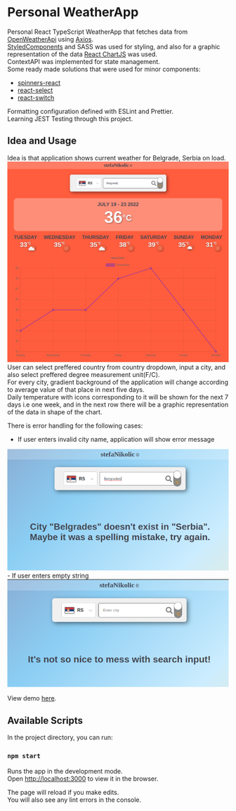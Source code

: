 # Personal WeatherApp

Personal React TypeScript WeatherApp that fetches data from [OpenWeatherApi](https://openweathermap.org/current) using [Axios](https://axios-http.com/docs/intro).<br />
[StyledComponents](https://styled-components.com/) and SASS was used for styling, and also for a graphic representation of the data [React ChartJS](https://www.npmjs.com/package/react-chartjs-2) was used.<br />
ContextAPI was implemented for state management.<br />
Some ready made solutions that were used for minor components: 
- [spinners-react](https://github.com/adexin/spinners-react)
- [react-select](https://react-select.com/home)
- [react-switch](https://www.npmjs.com/package/react-switch)

Formatting configuration defined with ESLint and Prettier.<br />
Learning JEST Testing through this project.

## Idea and Usage
Idea is that application shows current weather for Belgrade, Serbia on load.
<img src="/public/screenshots/weather.png" alt="On load" title="On load" style="text-align: center">
User can select preffered country from country dropdown, input a city, and also select preffered degree measurement unit(F/C).<br />
For every city, gradient background of the application will change according to average value of that place in next five days.<br />
Daily temperature with icons corresponding to it will be shown for the next 7 days i.e one week, and in the next row there will be a graphic representation of the data in shape of the chart.

There is error handling for the following cases:
- If user enters invalid city name, application will show error message
<img src="/public/screenshots/spelling.png" alt="Spelling mistake" title="Spelling mistake" style="text-align: center">
- If user enters empty string
<img src="/public/screenshots/empty.png" alt="Empty string" title="Empty string" style="text-align: center">

View demo [here](https://stefanikolic018.github.io/WeatherApp/).

## Available Scripts

In the project directory, you can run:

### `npm start`

Runs the app in the development mode.\
Open [http://localhost:3000](http://localhost:3000) to view it in the browser.

The page will reload if you make edits.\
You will also see any lint errors in the console.
